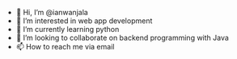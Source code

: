 - 👋 Hi, I’m @ianwanjala
- 👀 I’m interested in web app development
- 🌱 I’m currently learning python
- 💞️ I’m looking to collaborate on backend programming with Java
- 📫 How to reach me via email

<!---
ianwanjala/ianwanjala is a ✨ special ✨ repository because its `README.md` (this file) appears on your GitHub profile.
You can click the Preview link to take a look at your changes.
--->
